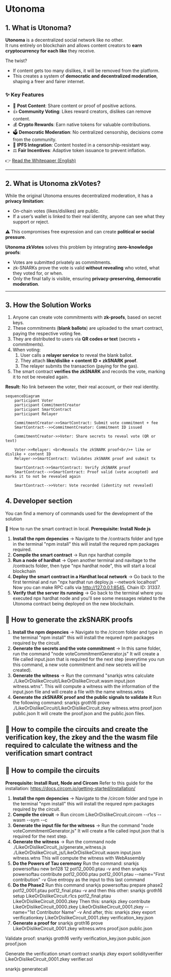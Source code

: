# Utonoma

## 1. What is Utonoma?  

**Utonoma** is a decentralized social network like no other.  
It runs entirely on blockchain and allows content creators to **earn cryptocurrency for each like** they receive.  

The twist?  
- If content gets too many dislikes, it will be removed from the platform.  
- This creates a system of **democratic and decentralized moderation**, shaping a freer and fairer internet.  

### ✨ Key Features  
- 📝 **Post Content**: Share content or proof of positive actions.  
- 👍 **Community Voting**: Likes reward creators, dislikes can remove content.  
- 💰 **Crypto Rewards**: Earn native tokens for valuable contributions.  
- 🗳 **Democratic Moderation**: No centralized censorship, decisions come from the community.  
- 📂 **IPFS Integration**: Content hosted in a censorship-resistant way.  
- ⚖️ **Fair Incentives**: Adaptive token issuance to prevent inflation.  

👉 [Read the Whitepaper (English)](https://blog.utonoma.com/wp-content/uploads/2024/04/utonoma_en.pdf)  

---

## 2. What is Utonoma zkVotes?  

While the original Utonoma ensures decentralized moderation, it has a **privacy limitation**:  
- On-chain votes (likes/dislikes) are public.  
- If a user’s wallet is linked to their real identity, anyone can see what they support or reject.  

⚠️ This compromises free expression and can create **political or social pressure**.  

**Utonoma zkVotes** solves this problem by integrating **zero-knowledge proofs**:  
- Votes are submitted privately as commitments.  
- zk-SNARKs prove the vote is valid **without revealing** who voted, what they voted for, or when.  
- Only the final tally is visible, ensuring **privacy-preserving, democratic moderation**.  

---

## 3. How the Solution Works  

1. Anyone can create vote commitments with **zk-proofs**, based on secret keys.  
2. These commitments (**blank ballots**) are uploaded to the smart contract, paying the respective voting fee.  
3. They are distributed to users via **QR codes or text** (secrets + commitments).  
4. When voting:  
   1. User calls a **relayer service** to reveal the blank ballot.  
   2. They attach **like/dislike + content ID + zkSNARK proof**.  
   3. The relayer submits the transaction (paying for the gas).  
5. The smart contract **verifies the zkSNARK** and records the vote, marking it to not be revealed again.  

**Result:** No link between the voter, their real account, or their real identity.  

```mermaid
sequenceDiagram
    participant Voter
    participant CommitmentCreator
    participant SmartContract
    participant Relayer

    CommitmentCreator->>SmartContract: Submit vote commitment + fee
    SmartContract-->>CommitmentCreator: Commitment ID issued

    CommitmentCreator->>Voter: Share secrets to reveal vote (QR or text)

    Voter->>Relayer: <br>Reveals the zkSNARK proof<br/>+ like or dislike + content ID
    Relayer->>SmartContract: Validates zkSNARK proof and submit tx

    SmartContract->>SmartContract: Verify zkSNARK proof
    SmartContract-->>SmartContract: Proof valid (vote accepted) and marks it to not be revealed again

    SmartContract-->>Voter: Vote recorded (identity not revealed)
```

## 4. Developer section
You can find a memory of commands used for the development of the solution

📖 How to run the smart contract in local.
**Prerequisite: Install Node js**
1. **Install the npm depencies** → Navigate to the /contracts folder and type in the terminal "npm install" this will install the requred npm packages required.
2. **Compile the smart contract** → Run npx hardhat compile
3. **Run a node of hardhat** → Open another terminal and navitage to the /contracts folder, then type "npx hardhat node", this will start a local blockchain
4. **Deploy the smart contract in a Hardhat local network** → Go back to the first terminal and run "npx hardhat run deploy.js --network localhost"
Now you can make RPC calls via http://127.0.0.1:8545, Chain ID: 31337.
5. **Verify that the server its running** → Go back to the terminal where you executed npx hardhat node and you'll see some messages related to the Utonoma contract being deployed on the new blockchain.

## 📖 How to generate the zkSNARK proofs
1. **Install the npm depencies** → Navigate to the /circom folder and type in the terminal "npm install" this will install the requred npm packages required by the circuit.
2. **Generate the secrets and the vote commitment** → In this same folder, run the command "node voteCommitmentGenerator.js" It will create a file called input.json that is required for the next step (everytime you run this 
command, a new vote commitment and new secrets will be created).
3. **Generate the witness** → Run the command "snarkjs wtns calculate ./LikeOrDislikeCircuit/LikeOrDislikeCircuit.wasm input.json witness.wtns". This will compute a witness with the information of the input.json file and will create a file with the name witness.wtns
4. **Generate the zkSNARK proof and the public signals to validate it** Run the following command:
snarkjs groth16 prove ./LikeOrDislikeCircuit/LikeOrDislikeCircuit.zkey witness.wtns proof.json public.json
It will create the proof.json and the public.json files.

## 📖 How to compile the circuits and create the verification key, the zkey and the the wasm file required to calculate the witness and the verification smart contract


## 📖 How to compile the circuits
**Prerequisite: Install Rust, Node and Circom** Refer to this guide for the installation: https://docs.circom.io/getting-started/installation/
1. **Install the npm depencies** → Navigate to the /circom folder and type in the terminal "npm install" this will install the requred npm packages required by the circuit.
2. **Compile the circuit** → Run circom LikeOrDislikeCircuit.circom --r1cs --wasm --sym --c
3. **Generate the input file for the witness** → Run the command "node voteCommitmentGenerator.js" It will create a file called input.json that is required for the next step.
4. **Generate the witness** → Run the command node ./LikeOrDislikeCircuit_js/generate_witness.js ./LikeOrDislikeCircuit_js/LikeOrDislikeCircuit.wasm input.json witness.wtns
This will compute the witness with WebAssembly
5. **Do the Powers of Tau ceremony** Run the command: 
snarkjs powersoftau new bn128 12 pot12_0000.ptau -v 
and then 
snarkjs powersoftau contribute pot12_0000.ptau pot12_0001.ptau --name="First contribution" -v
Give entropy as the input to this last command
6. **Do the Phase2** Run this command snarkjs powersoftau prepare phase2 pot12_0001.ptau pot12_final.ptau -v
and then this other:
snarkjs groth16 setup LikeOrDislikeCircuit.r1cs pot12_final.ptau LikeOrDislikeCircuit_0000.zkey
Then this:
snarkjs zkey contribute LikeOrDislikeCircuit_0000.zkey LikeOrDislikeCircuit_0001.zkey --name="1st Contributor Name" -v
And after, this:
snarkjs zkey export verificationkey LikeOrDislikeCircuit_0001.zkey verification_key.json
7. **Generate a proof for** 
snarkjs groth16 prove LikeOrDislikeCircuit_0001.zkey witness.wtns proof.json public.json

Validate proof:
snarkjs groth16 verify verification_key.json public.json proof.json

Generate the verification smart contract
snarkjs zkey export solidityverifier LikeOrDislikeCircuit_0001.zkey verifier.sol

snarkjs generatecall
